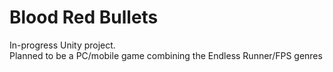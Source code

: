 # Blood Red Bullets
In-progress Unity project.  
Planned to be a PC/mobile game combining the Endless Runner/FPS genres
